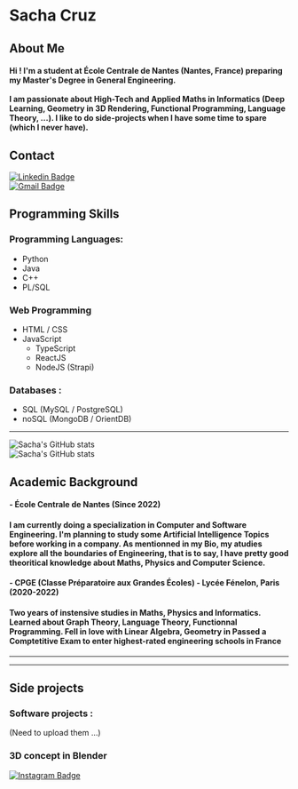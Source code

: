 <h1>Sacha Cruz</h1>

## About Me
<h4> 
  Hi ! I'm a student at École Centrale de Nantes (Nantes, France) preparing my Master's Degree in General Engineering. <br> <br>
  I am passionate about High-Tech and Applied Maths in Informatics (Deep Learning, Geometry in 3D Rendering, Functional Programming, Language Theory, ...). I like to do side-projects when I have some time to spare (which I never have). 
</h4>

## Contact
[![Linkedin Badge](https://img.shields.io/badge/-LinkedIn-0077B5?style=for-the-badge&logo=linkedin&logoColor=white&link=https://www.linkedin.com/in/cruzsacha//)](https://https://www.linkedin.com/in/cruzsacha//) <br>
[![Gmail Badge](https://img.shields.io/badge/-eMail-D14836?style=for-the-badge&logo=gmail&logoColor=white&link=mailto:sachacruzabsi@gmail.com)](mailto:sachacruzabsi@gmail.com)

## Programming Skills

### Programming Languages:
- Python
- Java
- C++
- PL/SQL

### Web Programming
- HTML / CSS
- JavaScript
  - TypeScript
  - ReactJS
  - NodeJS (Strapi)
  
### Databases :
  - SQL (MySQL / PostgreSQL)
  - noSQL (MongoDB / OrientDB)
---

![Sacha's GitHub stats](https://github-readme-stats.vercel.app/api/top-langs?username=54CHA-PJ&show_icons=true&locale=en&hide=html,css,c,makefile&theme=dracula)<br>
![Sacha's GitHub stats](https://github-readme-stats.vercel.app/api?username=54CHA-PJ&theme=dracula)

## Academic Background

#### - École Centrale de Nantes (Since 2022)
<h4> 
  I am currently doing a specialization in Computer and Software Engineering.
  I'm planning to study some Artificial Intelligence Topics before working in a company.
  As mentionned in my Bio, my atudies explore all the boundaries of Engineering, that is to say, I have pretty good theoritical knowledge about Maths, Physics and Computer Science.
</h4>

#### - CPGE (Classe Préparatoire aux Grandes Écoles) - Lycée Fénelon, Paris (2020-2022)
<h4> 
  Two years of instensive studies in Maths, Physics and Informatics.<br>
  Learned about Graph Theory, Language Theory, Functionnal Programming.
  Fell in love with Linear Algebra, Geometry in 
  Passed a Comptetitive Exam to enter highest-rated engineering schools in France
</h4>


---
----
## Side projects

### Software projects : <br>
(Need to upload them ...)

### 3D concept in Blender <br>
[![Instagram Badge](https://img.shields.io/badge/-@54cha_pj_-E4405F?style=for-the-badge&logo=instagram&logoColor=white&link=https://www.instagram.com/54cha_pj?igsh=N2gxa202aHB2a284_/)](https://www.instagram.com/54cha_pj?igsh=N2gxa202aHB2a284_/) 
